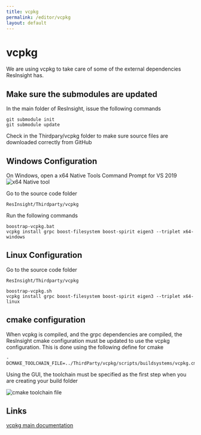 ```yaml
---
title: vcpkg
permalink: /editor/vcpkg
layout: default
---
```



# vcpkg
We are using vcpkg to take care of some of the external dependencies ResInsight has.

## Make sure the submodules are updated
In the main folder of ResInsight, issue the following commands

    git submodule init
    git submodule update

Check in the Thirdpary/vcpkg folder to make sure source files are downloaded correctly from GitHub

## Windows Configuration
On Windows, open a x64 Native Tools Command Prompt for VS 2019
![x64 Native tool]({{site.baseurl}}/assets/images/x64_native_tool.png)

Go to the source code folder

    ResInsight/Thirdparty/vcpkg

Run the following commands

    boostrap-vcpkg.bat
    vcpkg install grpc boost-filesystem boost-spirit eigen3 --triplet x64-windows


## Linux Configuration
Go to the source code folder

    ResInsight/Thirdparty/vcpkg

    boostrap-vcpkg.sh
    vcpkg install grpc boost-filesystem boost-spirit eigen3 --triplet x64-linux
    
## cmake configuration
When vcpkg is compiled, and the grpc dependencies are compiled, the ResInsight cmake configuration must be updated to use the vcpkg configuration. This is done using the following define for cmake

    -DCMAKE_TOOLCHAIN_FILE=../ThirdParty/vcpkg/scripts/buildsystems/vcpkg.cmake

Using the GUI, the toolchain must be specified as the first step when you are creating your build folder 

![cmake toolchain file]({{site.baseurl}}/assets/images/cmake_toolchain_file.png)


## Links 
[vcpkg main documentation](https://vcpkg.readthedocs.io/en/latest/)
